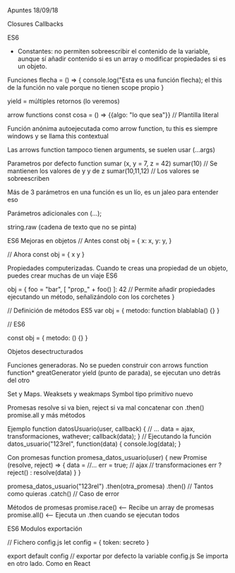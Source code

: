Apuntes 18/09/18

Closures
Callbacks

ES6

- Constantes: no permiten sobreescribir el contenido de la variable, aunque sí añadir contenido si es un array o modificar propiedades si es un objeto. 

Funciones flecha = () => {
  console.log("Esta es una función flecha);
  el this de la función no vale porque no tienen scope propio
}

yield = múltiples retornos (lo veremos)

arrow functions
const cosa = () =>  {{algo: "lo que sea"}} // Plantilla literal

Función anónima autoejecutada como arrow function, tu this es siempre windows y se llama this contextual

Las arrows function tampoco tienen arguments, se suelen usar (...args)

Parametros por defecto
function sumar (x, y = 7, z = 42)
sumar(10) // Se mantienen los valores de y y de z
sumar(10,11,12) // Los valores se sobreescriben

Más de 3 parámetros en una función es un lío, es un jaleo para entender eso

Parámetros adicionales con (...);

string.raw (cadena de texto que no se pinta)

ES6 Mejoras en objetos
// Antes
const obj = {
  x: x,
  y: y,
}

// Ahora
const obj = {
  x
  y
}

Propiedades computerizadas. Cuando te creas una propiedad de un objeto, puedes crear muchas de un viaje
ES6

obj = {
  foo = "bar",
  [ "prop_" + foo() ]: 42 // Permite añadir propiedades ejecutando un método, señalizándolo con los corchetes
}

// Definición de métodos ES5
var obj = {
  metodo: function blablabla() {}
}

// ES6

const obj = {
  metodo: () {}
}

Objetos desectructurados 

Funciones generadoras. No se pueden construir con arrows function
function* greatGenerator
yield (punto de parada), se ejecutan uno detrás del otro

Set y Maps. Weaksets y weakmaps
Symbol tipo primitivo nuevo

Promesas
resolve si va bien, reject si va mal
concatenar con .then()
promise.all y más métodos

Ejemplo 
function datosUsuario(user, callback) {
  // ...
  data = ajax, transformaciones, wathever;
  callback(data);
}
// Ejecutando la función
datos_usuario("123rel", function(data) {
  console.log(data);
}

Con promesas
function promesa_datos_usuario(user) {
  new Promise (resolve, reject) => {
    data = //...
    err = true;
    // ajax
    // transformaciones
    err ? reject() : resolve(data)
  }
}

promesa_datos_usuario("123rel")
  .then(otra_promesa)
  .then() // Tantos como quieras
  .catch() // Caso de error

  Métodos de promesas
  promise.race() <-- Recibe un array de promesas
  promise.all() <-- Ejecuta un .then cuando se ejecutan todos

  ES6 Modulos exportación
  
  // Fichero config.js
  let config = {
    token: secreto
  }

  export default config // exportar por defecto la variable config.js
  Se importa en otro lado. Como en React
